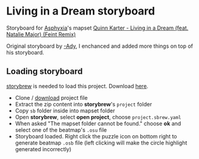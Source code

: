 # Living in a Dream storyboard

Storyboard for [Asphyxia](https://osu.ppy.sh/users/1715720)'s mapset [Quinn Karter - Living in a Dream (feat. Natalie Major) (Feint Remix)](https://osu.ppy.sh/beatmapsets/1602640)

Original storyboard by [-Ady](https://osu.ppy.sh/users/4414426), I enchanced and added more things on top of his storyboard.

## Loading storyboard

[storybrew](https://github.com/Damnae/storybrew) is needed to load this project. Download [here](https://github.com/Damnae/storybrew/releases/download/1.80/storybrew.1.80.zip).

- Clone / [download](https://github.com/Apis035/living-in-a-dream-sb/archive/refs/heads/master.zip) project file
- Extract the zip content into **storybrew**'s `project` folder
- Copy `sb` folder inside into mapset folder
- Open **storybrew**, select **open project**, choose `project.sbrew.yaml`
- When asked "The mapset folder cannot be found." choose **ok** and select one of the beatmap's `.osu` file
- Storyboard loaded. Right click the puzzle icon on bottom right to generate beatmap `.osb` file (left clicking will make the circle highlight generated incorrectly)
